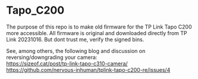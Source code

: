 # Tapo_C200

The purpose of this repo is to make old firmware for the TP Link Tapo C200 more accessible.
All firmware is original and downloaded directly from TP Link 20231016. But dont trust me, verify the signed bins.

See, among others, the following blog and discussion on reversing/downgrading your camera: \
https://sizeof.cat/post/tp-link-tapo-c310-camera/ \
https://github.com/nervous-inhuman/tplink-tapo-c200-re/issues/4

